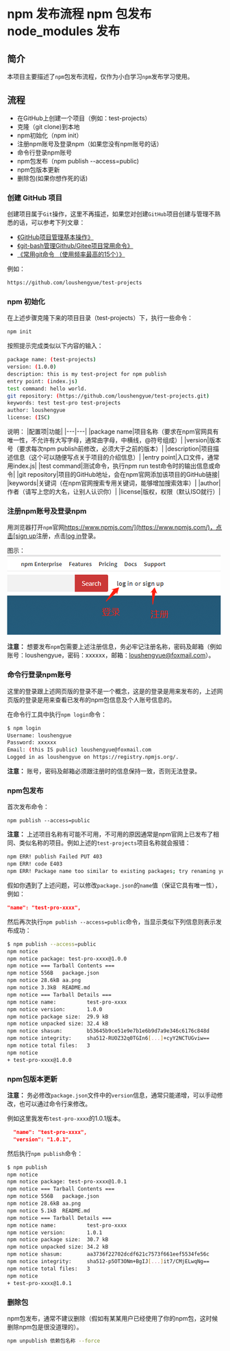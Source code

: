 # npm 发布流程 npm 包发布 node_modules 发布

## 简介
本项目主要描述了`npm`包发布流程，仅作为小白学习`npm`发布学习使用。

## 流程

- 在GitHub上创建一个项目（例如：test-projects）
- 克隆（git clone)到本地
- npm初始化（npm init）
- 注册npm账号及登录npm（如果您没有npm账号的话）
- 命令行登录npm账号
- npm包发布（npm publish --access=public)
- npm包版本更新
- 删除包(如果你想作死的话)

### 创建 GitHub 项目

创建项目属于`Git`操作，这里不再描述，如果您对创建`GitHub`项目创建与管理不熟悉的话，可以参考下列文章：
- [《GitHub项目管理基本操作》](https://blog.csdn.net/weixin_41424247/article/details/78998916)
- [《git-bash管理Github/Gitee项目常用命令》](https://blog.csdn.net/weixin_41424247/article/details/79007443)
- [《常用git命令 （使用频率最高的15个）》](https://blog.csdn.net/weixin_41424247/article/details/86626610)

例如：
```bash
https://github.com/loushengyue/test-projects
```

### npm 初始化

在上述步骤克隆下来的项目目录（test-projects）下，执行一些命令：

```bash
npm init
```
按照提示完成类似以下内容的输入：

```bash
package name: (test-projects)
version: (1.0.0)
description: this is my test-project for npm publish
entry point: (index.js)
test command: hello world.
git repository: (https://github.com/loushengyue/test-projects.git)
keywords: test test-pro test-projects
author: loushengyue
license: (ISC)

```
说明：
|配置项|功能|
|---|---|
|package name|项目名称（要求在npm官网具有唯一性，不允许有大写字母，通常由字母，中横线，@符号组成）|
|version|版本号（要求每次npm publish前修改，必须大于之前的版本）|
|description|项目描述信息（这个可以随便写点关于项目的介绍信息）|
|entry point|入口文件，通常用index.js|
|test command|测试命令，执行npm run test命令时的输出信息或命令|
|git repository|项目的GitHub地址，会在npm官网添加该项目的GitHub链接|
|keywords|关键词（在npm官网搜索专用关键词，能够增加搜索效率）|
|author|作者（请写上您的大名，让别人认识你）|
|license|版权，权限（默认ISO就行）|



### 注册npm账号及登录npm

用浏览器打开`npm`官网[https://www.npmjs.com/](https://www.npmjs.com/)，点击[sign up](https://www.npmjs.com/signup)注册，点击[log in](https://www.npmjs.com/login)登录。

图示：
![npm登录及注册](./src/img/aa.png)

**注意：** 想要发布`npm`包需要上述注册信息，务必牢记注册名称，密码及邮箱（例如账号：loushengyue，密码：xxxxxx，邮箱：loushengyue@foxmail.com）。

### 命令行登录npm账号
这里的登录跟上述网页版的登录不是一个概念，这是的登录是用来发布的，上述网页版的登录是用来查看已发布的npm包信息及个人账号信息的。

在命令行工具中执行`npm login`命令：
```bash
$ npm login
Username: loushengyue
Password: xxxxxx
Email: (this IS public) loushengyue@foxmail.com
Logged in as loushengyue on https://registry.npmjs.org/.
```
**注意：** 账号，密码及邮箱必须跟注册时的信息保持一致，否则无法登录。



### npm包发布

首次发布命令：
```
npm publish --access=public
```
**注意：** 上述项目名称有可能不可用，不可用的原因通常是npm官网上已发布了相同、类似名称的项目。例如上述的`test-projects`项目名称就会报错：
```bash
npm ERR! publish Failed PUT 403
npm ERR! code E403
npm ERR! Package name too similar to existing packages; try renaming your package to '@loushengyue/test-projects' and publishing with 'npm publish --access=public' instead : test-projects
```
假如你遇到了上述问题，可以修改`package.json`的`name`值（保证它具有唯一性），例如：
```json
"name": "test-pro-xxxx",
```
然后再次执行`npm publish --access=public`命令，当显示类似下列信息则表示发布成功：
```bash
$ npm publish --access=public
npm notice
npm notice package: test-pro-xxxx@1.0.0
npm notice === Tarball Contents ===
npm notice 556B   package.json
npm notice 28.6kB aa.png
npm notice 3.3kB  README.md
npm notice === Tarball Details ===
npm notice name:          test-pro-xxxx
npm notice version:       1.0.0
npm notice package size:  29.9 kB
npm notice unpacked size: 32.4 kB
npm notice shasum:        b53645b9ce51e9e7b1e6b9d7a9e346c6176c848d
npm notice integrity:     sha512-RUOZ32q0TGIn6[...]+cyY2NCTUGviw==
npm notice total files:   3
npm notice
+ test-pro-xxxx@1.0.0
```

### npm包版本更新

**注意：** 务必修改`package.json`文件中的`version`信息，通常只能递增，可以手动修改，也可以通过命令行来修改。

例如这里我发布`test-pro-xxxx`的1.0.1版本。
```json
  "name": "test-pro-xxxx",
  "version": "1.0.1",
```
然后执行`npm publish`命令：
```bash
$ npm publish
npm notice
npm notice package: test-pro-xxxx@1.0.1
npm notice === Tarball Contents ===
npm notice 556B   package.json
npm notice 28.6kB aa.png
npm notice 5.1kB  README.md
npm notice === Tarball Details ===
npm notice name:          test-pro-xxxx
npm notice version:       1.0.1
npm notice package size:  30.7 kB
npm notice unpacked size: 34.2 kB
npm notice shasum:        aa3736f22702dcdf621c7573f661eef5534fe56c
npm notice integrity:     sha512-p5OT3ONm+BgIJ[...]it7/CMjELwqNg==
npm notice total files:   3
npm notice
+ test-pro-xxxx@1.0.1
```

### 删除包
npm包发布，通常不建议删除（假如有某某用户已经使用了你的npm包，这时候删除npm包是很没道理的）。

```bash
npm unpublish 依赖包名称 --force
```